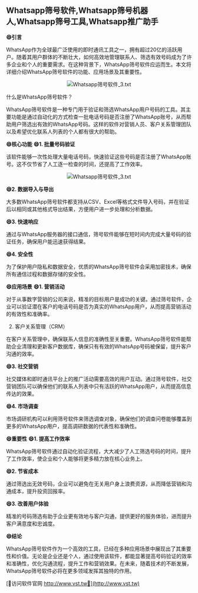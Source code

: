 ## **Whatsapp筛号软件,Whatsapp筛号机器人,Whatsapp筛号工具,Whatsapp推广助手**
**😄引言**

WhatsApp作为全球最广泛使用的即时通讯工具之一，拥有超过20亿的活跃用户。随着其用户群体的不断壮大，如何高效地管理联系人、筛选有效号码成为了许多企业和个人的重要需求。在这种背景下，WhatsApp筛号软件应运而生。本文将详细介绍WhatsApp筛号软件的功能、应用场景及其重要性。

 <center><img src="https://vst.tw/MP4/tuiguang/png/3.png" alt="Whatsapp筛号软件_3.txt"></center>

什么是WhatsApp筛号软件？

WhatsApp筛号软件是一种专门用于验证和筛选WhatsApp用户号码的工具。其主要功能是通过自动化的方式检查一批电话号码是否注册了WhatsApp账号，从而帮助用户筛选出有效的WhatsApp号码。这样的软件对营销人员、客户关系管理团队以及希望优化联系人列表的个人都有很大的帮助。

**😄核心功能**
**😄1. 批量号码验证**

该软件能够一次性处理大量电话号码，快速验证这些号码是否注册了WhatsApp账号。这不仅节省了人工逐一检查的时间，还提高了工作效率。

 <center><img src="https://vst.tw/MP4/tuiguang/png/4.png" alt="Whatsapp筛号软件_3.txt"></center>

**😄2. 数据导入与导出**

大多数WhatsApp筛号软件都支持从CSV、Excel等格式文件导入号码，并在验证后以相同或其他格式导出结果，方便用户进一步处理和分析数据。

**😄3. 快速响应**

通过与WhatsApp服务器的接口通信，筛号软件能够在短时间内完成大量号码的验证任务，确保用户能迅速获得结果。

**😄4. 安全性**

为了保护用户隐私和数据安全，优质的WhatsApp筛号软件会采用加密技术，确保所有通信过程和数据存储的安全性。

**😄应用场景**
**😄1. 营销活动**

对于从事数字营销的公司来说，精准的目标用户是成功的关键。通过筛号软件，企业可以验证潜在客户的电话号码是否为真实的WhatsApp用户，从而提高营销活动的有效性和准确率。

2. 客户关系管理（CRM）

在客户关系管理中，确保联系人信息的准确性至关重要。WhatsApp筛号软件能帮助企业清理和更新客户数据库，确保只有有效的WhatsApp号码被保留，提升客户沟通的效率。

**😄3. 社交营销**

社交媒体和即时通讯平台上的推广活动需要高效的用户互动。通过筛号软件，社交营销团队可以确保他们的联系人列表中只有活跃的WhatsApp用户，从而提高信息传达的效果。

**😄4. 市场调查**

市场调研机构可以利用筛号软件来筛选调查对象，确保他们的调查问卷能够覆盖到更多的WhatsApp用户，提高调研数据的代表性和准确性。

**😄重要性**
**😄1. 提高工作效率**

WhatsApp筛号软件通过自动化验证流程，大大减少了人工筛选号码的时间，提升了工作效率，使企业和个人能够将更多精力放在核心业务上。

**😄2. 节省成本**

通过筛选出无效号码，企业可以避免在无关用户身上浪费资源，从而降低营销和沟通成本，提升投资回报率。

**😄3. 改善用户体验**

精准的号码筛选有助于企业更有效地与客户沟通，提供更好的服务体验，进而提升客户满意度和忠诚度。

**😄结论**

WhatsApp筛号软件作为一个高效的工具，已经在多种应用场景中展现出了其重要性和价值。无论是企业还是个人，通过使用该软件，都能显著提高号码验证的效率和准确性，优化沟通流程，提升工作和营销效果。在未来，随着技术的不断发展，WhatsApp筛号软件必将在更多领域发挥其独特的作用。


[👻访问软件官网 http://www.vst.tw👻](http://www.vst.tw)
